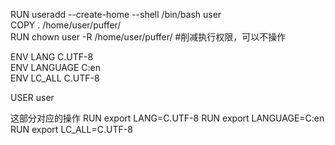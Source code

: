 RUN useradd --create-home --shell /bin/bash user  
COPY . /home/user/puffer/  
RUN chown user -R /home/user/puffer/    #削减执行权限，可以不操作  
  
ENV LANG C.UTF-8  
ENV LANGUAGE C:en  
ENV LC_ALL C.UTF-8  
  
USER user  

这部分对应的操作
RUN export LANG=C.UTF-8
RUN export LANGUAGE=C:en
RUN export LC_ALL=C.UTF-8
